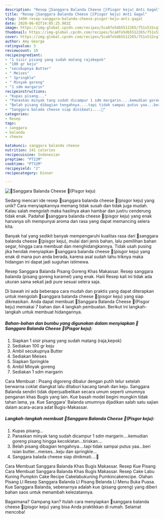 ```yaml
---
description: "Resep 🍌Sanggara Balanda Cheese 🍌(Pisgor keju) Anti Gagal"
title: "Resep 🍌Sanggara Balanda Cheese 🍌(Pisgor keju) Anti Gagal"
slug: 1490-resep-sanggara-balanda-cheese-pisgor-keju-anti-gagal
date: 2020-06-02T14:05:25.983Z
image: https://img-global.cpcdn.com/recipes/5ca8fe5db5512265/751x532cq70/🍌sanggara-balanda-cheese-🍌pisgor-keju-foto-resep-utama.jpg
thumbnail: https://img-global.cpcdn.com/recipes/5ca8fe5db5512265/751x532cq70/🍌sanggara-balanda-cheese-🍌pisgor-keju-foto-resep-utama.jpg
cover: https://img-global.cpcdn.com/recipes/5ca8fe5db5512265/751x532cq70/🍌sanggara-balanda-cheese-🍌pisgor-keju-foto-resep-utama.jpg
author: Amy George
ratingvalue: 3
reviewcount: 10
recipeingredient:
- "1 sisir pisang yang sudah matang rajakepok"
- "100 gr keju"
- "secukupnya Butter"
- " Meises"
- " Springkle"
- " Minyak goreng"
- "1 sdm margarin"
recipeinstructions:
- "Kupas pisang..."
- "Panaskan minyak tang sudah dicampur 1 sdm margarin....kemudian goreng pisang hingga kecoklatan...tiriskan...."
- "Belah pisang dibagian tengahnya....tapi tidak sampai putus yaa...beri isian butter...meises...keju dan springkle..."
- "Sanggara balada cheese siap dinikmati....🥰"
categories:
- Resep
tags:
- sanggara
- balanda
- cheese

katakunci: sanggara balanda cheese 
nutrition: 241 calories
recipecuisine: Indonesian
preptime: "PT22M"
cooktime: "PT32M"
recipeyield: "2"
recipecategory: Dinner

---
```



![🍌Sanggara Balanda Cheese 🍌(Pisgor keju)](https://img-global.cpcdn.com/recipes/5ca8fe5db5512265/751x532cq70/🍌sanggara-balanda-cheese-🍌pisgor-keju-foto-resep-utama.jpg)

Sedang mencari ide resep 🍌sanggara balanda cheese 🍌(pisgor keju) yang unik? Cara menyiapkannya memang tidak susah dan tidak juga mudah. Kalau salah mengolah maka hasilnya akan hambar dan justru cenderung tidak enak. Padahal 🍌sanggara balanda cheese 🍌(pisgor keju) yang enak harusnya sih mempunyai aroma dan rasa yang dapat memancing selera kita.

Banyak hal yang sedikit banyak mempengaruhi kualitas rasa dari 🍌sanggara balanda cheese 🍌(pisgor keju), mulai dari jenis bahan, lalu pemilihan bahan segar, hingga cara membuat dan menghidangkannya. Tidak usah pusing jika hendak menyiapkan 🍌sanggara balanda cheese 🍌(pisgor keju) yang enak di mana pun anda berada, karena asal sudah tahu triknya maka hidangan ini dapat jadi suguhan istimewa.

Resep Sanggara Balanda Pisang Goreng Khas Makassar. Resep sanggara balanda (pisang goreng karamel) yang enak. Haiii Resep kali ini tidak ada ukuran sama sekali jadi pure sesuai selera saja.


Di bawah ini ada beberapa cara mudah dan praktis yang dapat diterapkan untuk mengolah 🍌sanggara balanda cheese 🍌(pisgor keju) yang siap dikreasikan. Anda dapat membuat 🍌Sanggara Balanda Cheese 🍌(Pisgor keju) memakai 7 bahan dan 4 langkah pembuatan. Berikut ini langkah-langkah untuk membuat hidangannya.

<!--inarticleads1-->

##### Bahan-bahan dan bumbu yang digunakan dalam menyiapkan 🍌Sanggara Balanda Cheese 🍌(Pisgor keju):

1. Siapkan 1 sisir pisang yang sudah matang (raja,kepok)
1. Sediakan 100 gr keju
1. Ambil secukupnya Butter
1. Sediakan  Meises
1. Siapkan  Springkle
1. Ambil  Minyak goreng
1. Sediakan 1 sdm margarin


Cara Membuat : Pisang digoreng dibalur dengan putih telur setelah berwarna coklat diangkat lalu ditaburi kacang tanah dan keju. Sanggara Balanda sendiri tidak diperjualbelikan secara umum seperti umumnya penganan khas Bugis yang lain. Kue basah model begini mungkin tidak tahan lama, ya. Kue Sanggara&#39; Balanda umumnya dijadikan salah satu sajian dalam acara-acara adat Bugis-Makassar. 

<!--inarticleads2-->

##### Langkah-langkah membuat 🍌Sanggara Balanda Cheese 🍌(Pisgor keju):

1. Kupas pisang...
1. Panaskan minyak tang sudah dicampur 1 sdm margarin....kemudian goreng pisang hingga kecoklatan...tiriskan....
1. Belah pisang dibagian tengahnya....tapi tidak sampai putus yaa...beri isian butter...meises...keju dan springkle...
1. Sanggara balada cheese siap dinikmati....🥰


Cara Membuat Sanggara Balanda Khas Bugis Makassar. Resep Kue Pisang Cara Membuat Sanggara Balanda Khas Bugis Makassar. Resep Cake Labu Kuning Pumpkin Cake Recipe Cakelabukuning Pumkincakerecipe. Olahan Pisang Ll Resep Sanggara Balanda Ll Pisang Belanda Ll Menu Buka Puasa. Kue Sanggara Balanda, sebenarnya adalah kue (pisang goreng) yang diberi bahan saos untuk menambah kelezatannya. 

Bagaimana? Gampang kan? Itulah cara menyiapkan 🍌sanggara balanda cheese 🍌(pisgor keju) yang bisa Anda praktikkan di rumah. Selamat mencoba!
